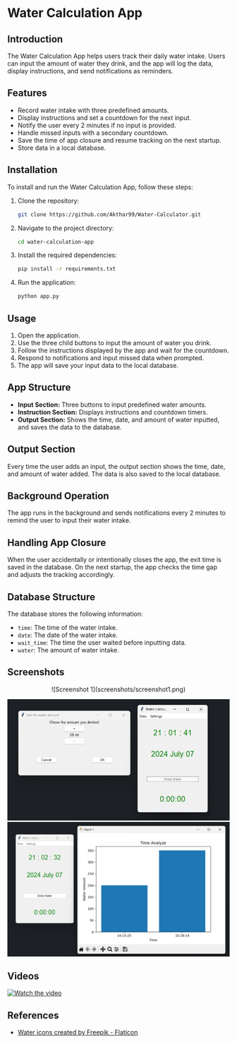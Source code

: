 # Water Calculation App

## Introduction
The Water Calculation App helps users track their daily water intake. Users can input the amount of water they drink, and the app will log the data, display instructions, and send notifications as reminders.

## Features
- Record water intake with three predefined amounts.
- Display instructions and set a countdown for the next input.
- Notify the user every 2 minutes if no input is provided.
- Handle missed inputs with a secondary countdown.
- Save the time of app closure and resume tracking on the next startup.
- Store data in a local database.

## Installation
To install and run the Water Calculation App, follow these steps:

1. Clone the repository:
    ```sh
    git clone https://github.com/Akthar99/Water-Calculator.git
    ```

2. Navigate to the project directory:
    ```sh
    cd water-calculation-app
    ```

3. Install the required dependencies:
    ```sh
    pip install -r requirements.txt
    ```

4. Run the application:
    ```sh
    python app.py
    ```

## Usage
1. Open the application.
2. Use the three child buttons to input the amount of water you drink.
3. Follow the instructions displayed by the app and wait for the countdown.
4. Respond to notifications and input missed data when prompted.
5. The app will save your input data to the local database.

## App Structure
- **Input Section:** Three buttons to input predefined water amounts.
- **Instruction Section:** Displays instructions and countdown timers.
- **Output Section:** Shows the time, date, and amount of water inputted, and saves the data to the database.

## Output Section
Every time the user adds an input, the output section shows the time, date, and amount of water added. The data is also saved to the local database.

## Background Operation
The app runs in the background and sends notifications every 2 minutes to remind the user to input their water intake.

## Handling App Closure
When the user accidentally or intentionally closes the app, the exit time is saved in the database. On the next startup, the app checks the time gap and adjusts the tracking accordingly.

## Database Structure
The database stores the following information:
- `time`: The time of the water intake.
- `date`: The date of the water intake.
- `wait_time`: The time the user waited before inputting data.
- `water`: The amount of water intake.

## Screenshots
<div style="text-align: center;">
![Screenshot 1](screenshots/screenshot1.png)
</div>

![Screenshot 2](screenshots/screenshot2.png)
![Screenshot 3](screenshots/screenshot3.png) 

## Videos
[![Watch the video](videos/video_thumbnail.png)](videos/demo_video.mp4)

## References
- [Water icons created by Freepik - Flaticon](https://www.flaticon.com/free-icons/water)